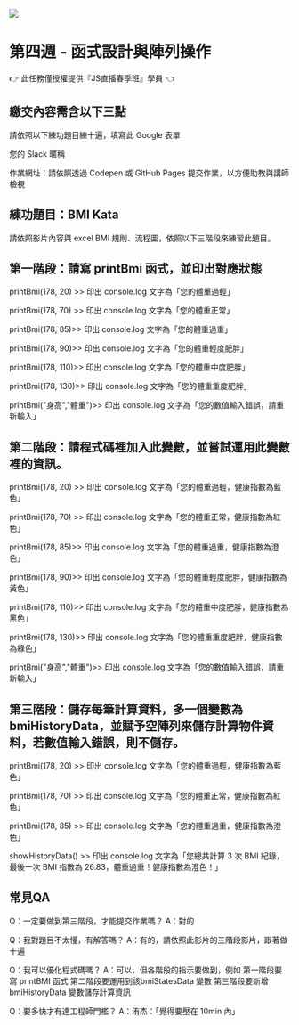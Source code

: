 ![](https://i.imgur.com/5DPObDR.png)

# 第四週 - 函式設計與陣列操作
👉 此任務僅授權提供『JS直播春季班』學員 👈

## 繳交內容需含以下三點
請依照以下練功題目練十遍，填寫此 Google 表單

您的 Slack 暱稱

作業網址：請依照透過 Codepen 或 GitHub Pages 提交作業，以方便助教與講師檢視


## 練功題目：BMI Kata
請依照影片內容與 excel BMI 規則、流程圖，依照以下三階段來練習此題目。

## 第一階段：請寫 printBmi 函式，並印出對應狀態
printBmi(178, 20) >> 印出 console.log 文字為「您的體重過輕」

printBmi(178, 70) >> 印出 console.log 文字為「您的體重正常」

printBmi(178, 85)>> 印出 console.log 文字為「您的體重過重」

printBmi(178, 90)>> 印出 console.log 文字為「您的體重輕度肥胖」

printBmi(178, 110)>> 印出 console.log 文字為「您的體重中度肥胖」

printBmi(178, 130)>> 印出 console.log 文字為「您的體重重度肥胖」

printBmi("身高","體重")>> 印出 console.log 文字為「您的數值輸入錯誤，請重新輸入」

## 第二階段：請程式碼裡加入此變數，並嘗試運用此變數裡的資訊。
printBmi(178, 20) >> 印出 console.log 文字為「您的體重過輕，健康指數為藍色」

printBmi(178, 70) >> 印出 console.log 文字為「您的體重正常，健康指數為紅色」

printBmi(178, 85)>> 印出 console.log 文字為「您的體重過重，健康指數為澄色」

printBmi(178, 90)>> 印出 console.log 文字為「您的體重輕度肥胖，健康指數為黃色」

printBmi(178, 110)>> 印出 console.log 文字為「您的體重中度肥胖，健康指數為黑色」

printBmi(178, 130)>> 印出 console.log 文字為「您的體重重度肥胖，健康指數為綠色」

printBmi("身高","體重")>> 印出 console.log 文字為「您的數值輸入錯誤，請重新輸入」

## 第三階段：儲存每筆計算資料，多一個變數為 bmiHistoryData，並賦予空陣列來儲存計算物件資料，若數值輸入錯誤，則不儲存。
printBmi(178, 20) >> 印出 console.log 文字為「您的體重過輕，健康指數為藍色」

printBmi(178, 70) >> 印出 console.log 文字為「您的體重正常，健康指數為紅色」

printBmi(178, 85) >> 印出 console.log 文字為「您的體重過重，健康指數為澄色」

showHistoryData() >> 印出 console.log 文字為「您總共計算 3 次 BMI 紀錄，最後一次 BMI 指數為 26.83，體重過重！健康指數為澄色！」

## 常見QA
Q：一定要做到第三階段，才能提交作業嗎？
A：對的

Q：我對題目不太懂，有解答嗎？
A：有的，請依照此影片的三階段影片，跟著做十遍

Q：我可以優化程式碼嗎？
A：可以，但各階段的指示要做到，例如
第一階段要寫 printBMI 函式
第二階段要運用到該bmiStatesData 變數
第三階段要新增 bmiHistoryData 變數儲存計算資訊

Q：要多快才有達工程師門檻？
A：洧杰：「覺得要壓在 10min 內」